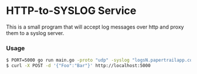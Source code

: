 # HTTP-to-SYSLOG Service

This is a small program that will accept log messages over http and proxy them to a syslog server.

### Usage

```sh
$ PORT=5000 go run main.go -proto "udp" -syslog "logsN.papertrailapp.com:XXXXX"
$ curl -X POST -d '{"Foo":"Bar"}' http://localhost:5000
```